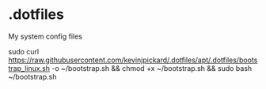 # .dotfiles
My system config files

sudo curl https://raw.githubusercontent.com/kevinjpickard/.dotfiles/apt/.dotfiles/bootstrap_linux.sh -o ~/bootstrap.sh && chmod +x ~/bootstrap.sh && sudo bash ~/bootstrap.sh
